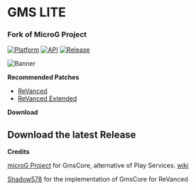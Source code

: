 # GMS LITE
### Fork of MicroG Project 


[![Platform](https://img.shields.io/badge/android-platform?style=for-the-badge&label=platform&labelColor=21262d&color=6e7681)](https://www.android.com) [![API](https://img.shields.io/badge/24%2B-level?style=for-the-badge&logo=android&logoColor=3cd382&label=API&labelColor=21262d&color=ff663b)](https://developer.android.com/studio/releases/platforms) [![Release](https://img.shields.io/github/v/release/WSTxda/MicroG-RE?display_name=tag&style=for-the-badge&logo=github&labelColor=21262d&color=1f6feb)](https://github.com/abhiram79/Gms_lite/releases/latest)

![Banner](https://raw.githubusercontent.com/WSTxda/MicroG-RE/master/Images/Banner.svg)



**Recommended Patches**

- [ReVanced](https://github.com/ReVanced/revanced-patches)
- [ReVanced Extended](https://github.com/inotia00/revanced-patches)

**Download**

## Download the latest Release 


**Credits**

[microG Project](https://github.com/microg) for GmsCore, alternative of Play Services. [wiki](https://github.com/microg/GmsCore/wiki)

[Shadow578](https://github.com/shadow578) for the implementation of GmsCore for ReVanced

